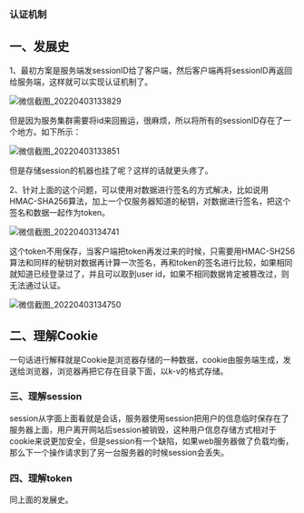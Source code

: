### 认证机制

## 一、发展史

1、最初方案是服务端发sessionID给了客户端，然后客户端再将sessionID再返回给服务端，这样就可以实现认证机制了。

![微信截图_20220403133829](E:\LearningDocument\Github\resources\微信截图_20220403133829.png)

但是因为服务集群需要将id来回搬运，很麻烦，所以将所有的sessionID存在了一个地方。如下所示：

![微信截图_20220403133851](E:\LearningDocument\Github\resources\微信截图_20220403133851.png)

但是存储session的机器也挂了呢？这样的话就更头疼了。

2、针对上面的这个问题，可以使用对数据进行签名的方式解决，比如说用HMAC-SHA256算法，加上一个仅服务器知道的秘钥，对数据进行签名，把这个签名和数据一起作为token。

![微信截图_20220403134741](E:\LearningDocument\Github\resources\微信截图_20220403134741.png)

这个token不用保存，当客户端把token再发过来的时候，只需要用HMAC-SH256算法和同样的秘钥对数据再计算一次签名，再和token的签名进行比较，如果相同就知道已经登录过了，并且可以取到user id，如果不相同数据肯定被篡改过，则无法通过认证。

![微信截图_20220403134750](E:\LearningDocument\Github\resources\微信截图_20220403134750.png)

## 二、理解Cookie

一句话进行解释就是Cookie是浏览器存储的一种数据，cookie由服务端生成，发送给浏览器，浏览器再把它存在目录下面，以k-v的格式存储。

### 三、理解session

session从字面上面看就是会话，服务器使用session把用户的信息临时保存在了服务器上面，用户离开网站后session被销毁，这种用户信息存储方式相对于cookie来说更加安全，但是session有一个缺陷，如果web服务器做了负载均衡，那么下一个操作请求到了另一台服务器的时候session会丢失。

### 四、理解token

同上面的发展史。